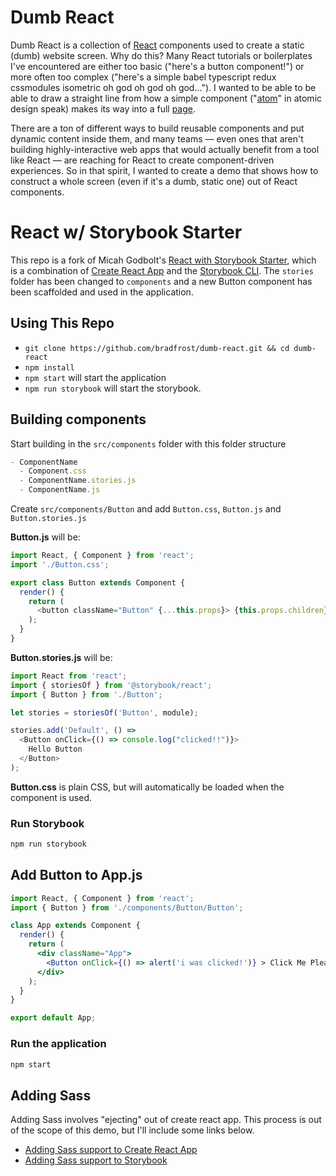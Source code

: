 # Dumb React
Dumb React is a collection of [React](https://reactjs.org/) components used to create a static (dumb) website screen. Why do this? Many React tutorials or boilerplates I've encountered are either too basic ("here's a button component!") or more often too complex ("here's a simple babel typescript redux cssmodules isometric oh god oh god oh god..."). I wanted to be able to be able to draw a straight line from how a simple component ("[atom](http://atomicdesign.bradfrost.com/chapter-2/#atoms)" in atomic design speak) makes its way into a full [page](http://atomicdesign.bradfrost.com/chapter-2/#pages).

There are a ton of different ways to build reusable components and put dynamic content inside them, and many teams &mdash; even ones that aren't building highly-interactive web apps that would actually benefit from a tool like React &mdash; are reaching for React to create component-driven experiences. So in that spirit, I wanted to create a demo that shows how to construct a whole screen (even if it's a dumb, static one) out of React components.

# React w/ Storybook Starter
This repo is a fork of Micah Godbolt's [React with Storybook Starter](https://github.com/micahgodbolt/react-with-storybook-starter), which is a combination of [Create React App](https://github.com/facebook/create-react-app) and the [Storybook CLI](https://github.com/storybooks/storybook#getting-started). The `stories` folder has been changed to `components` and a new Button component has been scaffolded and used in the application.

## Using This Repo

- `git clone https://github.com/bradfrost/dumb-react.git && cd dumb-react`
- `npm install`
- `npm start` will start the application
- `npm run storybook` will start the storybook.

## Building components

Start building in the `src/components` folder with this folder structure

```js
- ComponentName
  - Component.css
  - ComponentName.stories.js
  - ComponentName.js
```

Create `src/components/Button` and add `Button.css`, `Button.js` and `Button.stories.js`

__Button.js__ will be:

```js
import React, { Component } from 'react';
import './Button.css';

export class Button extends Component {
  render() {
    return (
      <button className="Button" {...this.props}> {this.props.children} </button>
    );
  }
}
```

__Button.stories.js__ will be:

```js
import React from 'react';
import { storiesOf } from '@storybook/react';
import { Button } from './Button';

let stories = storiesOf('Button', module);

stories.add('Default', () =>
  <Button onClick={() => console.log("clicked!!")}>
    Hello Button
  </Button>
);

```

__Button.css__ is plain CSS, but will automatically be loaded when the component is used.

### Run Storybook

```bash
npm run storybook
```

## Add Button to App.js

```jsx
import React, { Component } from 'react';
import { Button } from './components/Button/Button';

class App extends Component {
  render() {
    return (
      <div className="App">
        <Button onClick={() => alert('i was clicked!')} > Click Me Please </Button>
      </div>
    );
  }
}

export default App;
```

### Run the application 

```bash
npm start
```

## Adding Sass

Adding Sass involves "ejecting" out of create react app. This process is out of the scope of this demo, but I'll include some links below.

- [Adding Sass support to Create React App](https://medium.com/front-end-hacking/how-to-add-sass-or-scss-to-create-react-app-c303dae4b5bc)
- [Adding Sass support to Storybook](https://storybook.js.org/configurations/custom-webpack-config/)
